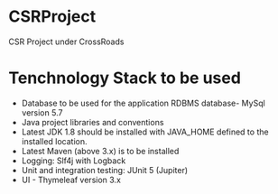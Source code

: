 # CSRProject
CSR Project under CrossRoads

# Tenchnology Stack to be used
* Database to be used for the application RDBMS database- MySql version 5.7
* Java project libraries and conventions
* Latest JDK 1.8 should be installed with JAVA_HOME defined to the installed location.
* Latest Maven (above 3.x) is to be installed
* Logging: Slf4j with Logback
* Unit and integration testing: JUnit 5 (Jupiter)
* UI - Thymeleaf version 3.x
